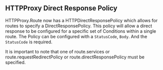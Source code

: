 ## HTTPProxy Direct Response Policy

HTTPProxy.Route now has a HTTPDirectResponsePolicy which allows for routes to specify a DirectResponsePolicy.
This policy will allow a direct response to be configured for a specific set of Conditions within a single route.
The Policy can be configured with a `StatusCode`, `Body`. And the `StatusCode` is required.

It is important to note that one of route.services or route.requestRedirectPolicy or route.directResponsePolicy must be specified.




